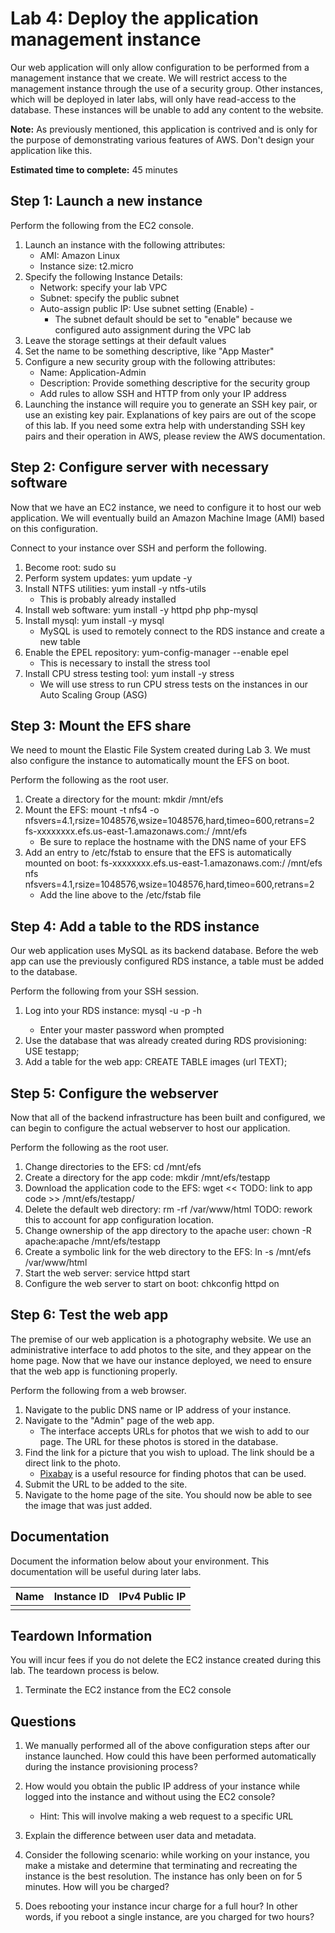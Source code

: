 # Lab 4: Deploy the application management instance

Our web application will only allow configuration to be performed from a management instance that we create. We will restrict access to the management instance through the use of a security group. Other instances, which will be deployed in later labs, will only have read-access to the database. These instances will be unable to add any content to the website.

**Note:** As previously mentioned, this application is contrived and is only for the purpose of demonstrating various features of AWS. Don't design your application like this.

**Estimated time to complete:** 45 minutes

## Step 1: Launch a new instance

Perform the following from the EC2 console.

1. Launch an instance with the following attributes:
    * AMI: Amazon Linux
    * Instance size: t2.micro
2. Specify the following Instance Details:
    * Network: specify your lab VPC
    * Subnet: specify the public subnet
    * Auto-assign public IP: Use subnet setting (Enable) -
      * The subnet default should be set to "enable" because we configured auto assignment during the VPC lab
3. Leave the storage settings at their default values
4. Set the name to be something descriptive, like "App Master"
5. Configure a new security group with the following attributes:
    * Name: Application-Admin
    * Description: Provide something descriptive for the security group
    * Add rules to allow SSH and HTTP from only your IP address
4. Launching the instance will require you to generate an SSH key pair, or use an existing key pair. Explanations of key pairs are out of the scope of this lab. If you need some extra help with understanding SSH key pairs and their operation in AWS, please review the AWS documentation.

## Step 2: Configure server with necessary software

Now that we have an EC2 instance, we need to configure it to host our web application. We will eventually build an Amazon Machine Image (AMI) based on this configuration.

Connect to your instance over SSH and perform the following.

1. Become root: sudo su
2. Perform system updates: yum update -y
3. Install NTFS utilities: yum install -y ntfs-utils
    * This is probably already installed
4. Install web software: yum install -y httpd php php-mysql
5. Install mysql: yum install -y mysql
    * MySQL is used to remotely connect to the RDS instance and create a new table
6. Enable the EPEL repository: yum-config-manager --enable epel
    * This is necessary to install the stress tool
6. Install CPU stress testing tool: yum install -y stress
    * We will use stress to run CPU stress tests on the instances in our Auto Scaling Group (ASG)

## Step 3: Mount the EFS share

We need to mount the Elastic File System created during Lab 3. We must also configure the instance to automatically mount the EFS on boot.

Perform the following as the root user.

1. Create a directory for the mount: mkdir /mnt/efs
2. Mount the EFS: mount -t nfs4 -o nfsvers=4.1,rsize=1048576,wsize=1048576,hard,timeo=600,retrans=2 fs-xxxxxxxx.efs.us-east-1.amazonaws.com:/ /mnt/efs
    * Be sure to replace the hostname with the DNS name of your EFS
3. Add an entry to /etc/fstab to ensure that the EFS is automatically mounted on boot: fs-xxxxxxxx.efs.us-east-1.amazonaws.com:/ /mnt/efs nfs nfsvers=4.1,rsize=1048576,wsize=1048576,hard,timeo=600,retrans=2
    * Add the line above to the /etc/fstab file

## Step 4: Add a table to the RDS instance

Our web application uses MySQL as its backend database. Before the web app can use the previously configured RDS instance, a table must be added to the database.

Perform the following from your SSH session.

1. Log into your RDS instance: mysql -u <Master Username> -p -h <RDS Endpoint>
    * Enter your master password when prompted
2. Use the database that was already created during RDS provisioning: USE testapp;
3. Add a table for the web app: CREATE TABLE images (url TEXT);

## Step 5: Configure the webserver
Now that all of the backend infrastructure has been built and configured, we can begin to configure the actual webserver to host our application.

Perform the following as the root user.

1. Change directories to the EFS: cd /mnt/efs
3. Create a directory for the app code: mkdir /mnt/efs/testapp
4. Download the application code to the EFS: wget << TODO: link to app code >> /mnt/efs/testapp/
5. Delete the default web directory: rm -rf /var/www/html
TODO: rework this to account for app configuration location.
6. Change ownership of the app directory to the apache user: chown -R apache:apache /mnt/efs/testapp
7. Create a symbolic link for the web directory to the EFS: ln -s /mnt/efs /var/www/html
8. Start the web server: service httpd start
9. Configure the web server to start on boot: chkconfig httpd on

## Step 6: Test the web app

The premise of our web application is a photography website. We use an administrative interface to add photos to the site, and they appear on the home page. Now that we have our instance deployed, we need to ensure that the web app is functioning properly.

Perform the following from a web browser.

1. Navigate to the public DNS name or IP address of your instance.
2. Navigate to the "Admin" page of the web app.
    * The interface accepts URLs for photos that we wish to add to our page. The URL for these photos is stored in the database.
3. Find the link for a picture that you wish to upload. The link should be a direct link to the photo.
    * [Pixabay](https://pixabay.com/en/beach-north-sea-sea-sunset-water-2179624/) is a useful resource for finding photos that can be used.
4. Submit the URL to be added to the site.
5. Navigate to the home page of the site. You should now be able to see the image that was just added.


## Documentation

Document the information below about your environment. This documentation will be useful during later labs.

| Name     | Instance ID | IPv4 Public IP |
| :------- | :---------- | :------------- |
|          |             |                |

## Teardown Information

You will incur fees if you do not delete the EC2 instance created during this lab. The teardown process is below.

1. Terminate the EC2 instance from the EC2 console

## Questions

1. We manually performed all of the above configuration steps after our instance launched. How could this have been performed automatically during the instance provisioning process?

2. How would you obtain the public IP address of your instance while logged into the instance and without using the EC2 console?
    * Hint: This will involve making a web request to a specific URL

3. Explain the difference between user data and metadata.

4. Consider the following scenario: while working on your instance, you make a mistake and determine that terminating and recreating the instance is the best resolution. The instance has only been on for 5 minutes. How will you be charged?

5. Does rebooting your instance incur charge for a full hour? In other words, if you reboot a single instance, are you charged for two hours?
